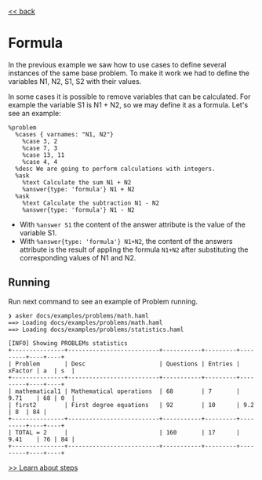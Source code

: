 [<< back](../README.md)

# Formula

In the previous example we saw how to use cases to define several instances of the same base problem. To make it work we had to define the variables N1, N2, S1, S2 with their values.

In some cases it is possible to remove variables that can be calculated. For example the variable S1 is N1 + N2, so we may define it as a formula. Let's see an example:


```
%problem
  %cases { varnames: "N1, N2"}
    %case 3, 2
    %case 7, 3
    %case 13, 11
    %case 4, 4
  %desc We are going to perform calculations with integers.
  %ask
    %text Calculate the sum N1 + N2
    %answer{type: 'formula'} N1 + N2
  %ask
    %text Calculate the subtraction N1 - N2
    %answer{type: 'formula'} N1 - N2
```

* With `%answer S1` the content of the answer attribute is the value of the variable S1.
* With `%answer{type: 'formula'} N1+N2`, the content of the answers attribute is the result of appling the formula `N1+N2` after substituting the corresponding values of N1 and N2.

## Running

Run next command to see an example of Problem running.

```
❯ asker docs/examples/problems/math.haml
==> Loading docs/examples/problems/math.haml
==> Loading docs/examples/problems/statistics.haml

[INFO] Showing PROBLEMs statistics
+---------------+--------------------------+-----------+---------+---------+----+----+
| Problem       | Desc                     | Questions | Entries | xFactor | a  | s  |
+---------------+--------------------------+-----------+---------+---------+----+----+
| mathematical1 | Mathematical operations  | 68        | 7       | 9.71    | 68 | 0  |
| first2        | First degree equations   | 92        | 10      | 9.2     | 8  | 84 |
+---------------+--------------------------+-----------+---------+---------+----+----+
| TOTAL = 2     |                          | 160       | 17      | 9.41    | 76 | 84 |
+---------------+--------------------------+-----------+---------+---------+----+----+

```

[>> Learn about steps](steps.md)

